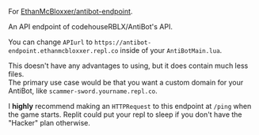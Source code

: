 For [EthanMcBloxxer/antibot-endpoint](https://github.com/EthanMcBloxxer/antibot-endpoint).

An API endpoint of codehouseRBLX/AntiBot's API.

You can change `APIurl` to `https://antibot-endpoint.ethanmcbloxxer.repl.co` inside of your `AntiBotMain.lua`.

This doesn't have any advantages to using, but it does contain much less files.  
The primary use case would be that you want a custom domain for your AntiBot, like `scammer-sword.yourname.repl.co`.

I **highly** recommend making an `HTTPRequest` to this endpoint at `/ping` when the game starts. Replit could put your repl to sleep if you don't have the "Hacker" plan otherwise.
